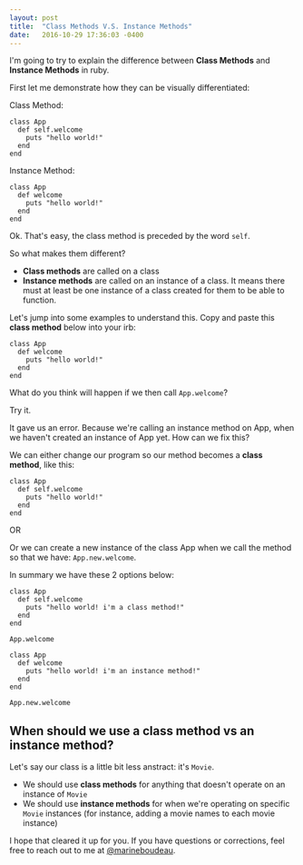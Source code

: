 ```yaml
---
layout: post
title:  "Class Methods V.S. Instance Methods"
date:   2016-10-29 17:36:03 -0400
---
```



I'm going to try to explain the difference between **Class Methods** and **Instance Methods** in ruby. 

First let me demonstrate how they can be visually differentiated: 

Class Method:

```
class App
  def self.welcome
    puts "hello world!"
  end
end
```

Instance Method:

```
class App
  def welcome
    puts "hello world!"
  end
end
```

Ok. That's easy, the class method is preceded by the word `self`.

So what makes them different? 

* **Class methods** are called on a class
* **Instance methods** are called on an instance of a class. It means there must at least be one instance of a class created for them to be able to function. 

Let's jump into some examples to understand this. Copy and paste this **class method** below into your irb: 

```
class App
  def welcome
    puts "hello world!"
  end
end
```

What do you think will happen if we then call `App.welcome`?

Try it. 

It gave us an error. Because we're calling an instance method on App, when we haven't created an instance of App yet. How can we fix this? 

We can either change our program so our method becomes a **class method**, like this:

```
class App
  def self.welcome
    puts "hello world!"
  end
end
```

OR 

Or we can create a new instance of the class App when we call the method so that we have: `App.new.welcome`. 

In summary we have these 2 options below:

```
class App
  def self.welcome
    puts "hello world! i'm a class method!"
  end
end

App.welcome
```

```
class App
  def welcome
    puts "hello world! i'm an instance method!"
  end
end

App.new.welcome
```


## When should we use a class method vs an instance method?
Let's say our class is a little bit less anstract: it's `Movie`.

* We should use **class methods** for anything that doesn't operate on an instance of `Movie`
* We should use **instance methods** for when we're operating on specific `Movie` instances (for instance, adding a movie names to each movie instance)

I hope that cleared it up for you. If you have questions or corrections, feel free to reach out to me at [@marineboudeau](http://twitter.com/marineboudeau). 




